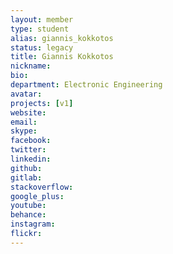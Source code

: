 ```yaml
---
layout: member
type: student
alias: giannis_kokkotos
status: legacy
title: Giannis Kokkotos
nickname:
bio:
department: Electronic Engineering
avatar:
projects: [v1]
website:
email:
skype:
facebook:
twitter:
linkedin:
github:
gitlab:
stackoverflow:
google_plus:
youtube:
behance:
instagram:
flickr:
---
```

